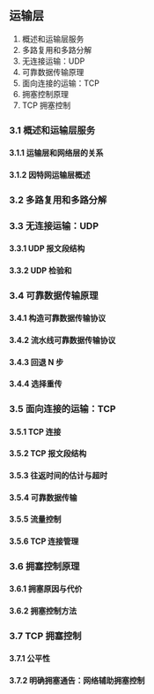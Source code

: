 ## 运输层

1. 概述和运输层服务
2. 多路复用和多路分解
3. 无连接运输：UDP
4. 可靠数据传输原理
5. 面向连接的运输：TCP
6. 拥塞控制原理
7. TCP 拥塞控制

### 3.1 概述和运输层服务

#### 3.1.1 运输层和网络层的关系

#### 3.1.2 因特网运输层概述

### 3.2 多路复用和多路分解

### 3.3 无连接运输：UDP

#### 3.3.1 UDP 报文段结构

#### 3.3.2 UDP 检验和

### 3.4 可靠数据传输原理

#### 3.4.1 构造可靠数据传输协议

#### 3.4.2 流水线可靠数据传输协议

#### 3.4.3 回退 N 步

#### 3.4.4 选择重传

### 3.5 面向连接的运输：TCP

#### 3.5.1 TCP 连接

#### 3.5.2 TCP 报文段结构

#### 3.5.3 往返时间的估计与超时

#### 3.5.4 可靠数据传输

#### 3.5.5 流量控制

#### 3.5.6 TCP 连接管理

### 3.6 拥塞控制原理

#### 3.6.1 拥塞原因与代价

#### 3.6.2 拥塞控制方法

### 3.7 TCP 拥塞控制

#### 3.7.1 公平性

#### 3.7.2 明确拥塞通告：网络辅助拥塞控制
